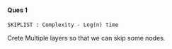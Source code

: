 #### Ques 1
`SKIPLIST : Complexity - Log(n) time`

Crete Multiple layers so that we can skip some nodes.